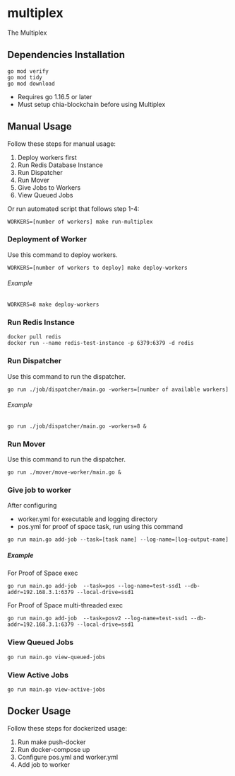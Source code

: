 # multiplex
The Multiplex

## Dependencies Installation
```
go mod verify 
go mod tidy
go mod download
```
- Requires go 1.16.5 or later
- Must setup chia-blockchain before using Multiplex

## Manual Usage 
Follow these steps for manual usage:
1. Deploy workers first
2. Run Redis Database Instance
3. Run Dispatcher
4. Run Mover
5. Give Jobs to Workers
6. View Queued Jobs

Or run automated script that follows step 1-4:
```
WORKERS=[number of workers] make run-multiplex
```

### Deployment of Worker
Use this command to deploy workers.
```
WORKERS=[number of workers to deploy] make deploy-workers
```
###### Example
```
WORKERS=8 make deploy-workers
```

### Run Redis Instance
```
docker pull redis
docker run --name redis-test-instance -p 6379:6379 -d redis
```

### Run Dispatcher
Use this command to run the dispatcher.
```
go run ./job/dispatcher/main.go -workers=[number of available workers]
```
###### Example
```
go run ./job/dispatcher/main.go -workers=8 &
```

### Run Mover
Use this command to run the dispatcher.
```
go run ./mover/move-worker/main.go &
```

### Give job to worker
After configuring 
- worker.yml for executable and logging directory
- pos.yml for proof of space task, run using this command
```
go run main.go add-job --task=[task name] --log-name=[log-output-name]
```
##### Example
For Proof of Space exec
```
go run main.go add-job  --task=pos --log-name=test-ssd1 --db-addr=192.168.3.1:6379 --local-drive=ssd1 
```

For Proof of Space multi-threaded exec
```
go run main.go add-job  --task=posv2 --log-name=test-ssd1 --db-addr=192.168.3.1:6379 --local-drive=ssd1 
```

### View Queued Jobs
```
go run main.go view-queued-jobs
```

### View Active Jobs
```
go run main.go view-active-jobs
```

## Docker Usage 
Follow these steps for dockerized usage:
1. Run make push-docker
2. Run docker-compose up
3. Configure pos.yml and worker.yml
4. Add job to worker